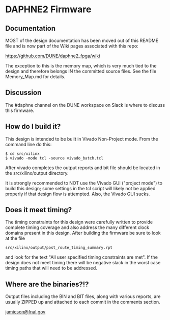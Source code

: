 # DAPHNE2 Firmware

## Documentation

MOST of the design documentation has been moved out of this README file and is now part of the Wiki pages associated with this repo:

<https://github.com/DUNE/daphne2_fpga/wiki>

The exception to this is the memory map, which is very much tied to the design and therefore belongs IN the committed source files.
See the file Memory_Map.md for details.

## Discussion

The #daphne channel on the DUNE workspace on Slack is where to discuss this firmware.

## How do I build it?

This design is intended to be built in Vivado Non-Project mode. From the command line do this:

    $ cd src/xilinx
    $ vivado -mode tcl -source vivado_batch.tcl

After vivado completes the output reports and bit file should be located in the src/xilinx/output directory.

It is strongly recommended to NOT use the Vivado GUI ("project mode") to build this design; some settings in the tcl script will likely not be applied properly if that design flow is attempted. Also, the Vivado GUI sucks.

## Does it meet timing?

The timing constraints for this design were carefully written to provide complete timing coverage and also address the many different clock domains present in this design. After building the firmware be sure to look at the file 

    src/xilinx/output/post_route_timing_summary.rpt

and look for the text "All user specified timing constraints are met". If the design does not meet timing there will be negative slack in the worst case timing paths that will need to be addressed.

## Where are the binaries?!?

Output files including the BIN and BIT files, along with various reports, are usually ZIPPED up and attached to each commit in the comments section.

<jamieson@fnal.gov>

